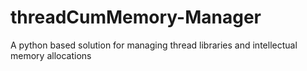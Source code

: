 # threadCumMemory-Manager
 A python based solution for managing thread libraries and intellectual memory allocations
